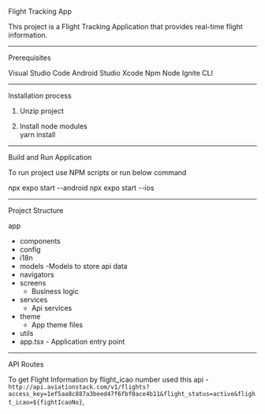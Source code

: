 Flight Tracking App

This project is a Flight Tracking Application that provides real-time flight information.

---------------------------------
Prerequisites

Visual Studio Code 
Android Studio 
Xcode
Npm
Node
Ignite CLI 

-----------------------------------------------
Installation process

1) Unzip project

2) Install node modules 	
yarn install

-----------------------------------------------
Build and Run Application

To run project use NPM scripts or run below command

npx expo start --android
npx expo start --ios

-----------------------------------------------
Project Structure

app
 - components
 - config
 - i18n
 - models
   -Models to store api data
 - navigators
 - screens
   - Business logic
 - services
   - Api services
 - theme
   - App theme files
 - utils
 - app.tsx - Application entry point

---------------------------------------------------
API Routes

To get Flight Information by flight_icao number used this api - `http://api.aviationstack.com/v1/flights?access_key=1ef5aa8c887a3beed47f6fbf0ace4b11&flight_status=active&flight_icao=${fightIcaoNo}`,
  
